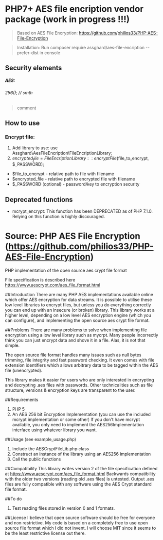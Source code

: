 # PHP7+ AES file encription vendor package (work in progress !!!)
> Based on AES File Encryption: https://github.com/philios33/PHP-AES-File-Encryption



> Installation: Run composer require assghard/aes-file-encription --prefer-dist in console


## Security elements


##### AES:
###### 256(); // smth
> comment

## How to use
### Encrypt file:
1. Add library to use: use Assghard\AesFileEncription\FileEncriptionLibrary;
2. $encrypted_file = FileEncriptionLibrary::encryptFile($file_to_encrypt, $_PASSWORD);
 - $file_to_encrypt - relative path to file with filename
 - $encrypted_file - relative path to encrypted file with filename
 - $_PASSWORD (optional) - password/key to encryption security


## Deprecated functions
 - mcrypt_encrypt: This function has been DEPRECATED as of PHP 7.1.0. Relying on this function is highly discouraged.


Source: PHP AES File Encryption (https://github.com/philios33/PHP-AES-File-Encryption)
=============

PHP implementation of the open source aes crypt file format

File specification is described here
https://www.aescrypt.com/aes_file_format.html

##Introduction
There are many PHP AES implementations available online which offer AES encryption for data streams.  It is possible to utilise these low level libraries to encrypt files, but unless you do everything correctly you can end up with an insecure (or broken) library.  This library works at a higher level, depending on a low level AES encryption engine (which you can configure), and implementing the open source aes crypt file format.

##Problems
There are many problems to solve when implementing file encryption using a low level library such as mycrpt.  Many people incorrectly think you can just encrypt data and shove it in a file.  Alas, it is not that simple.

The open source file format handles many issues such as null bytes trimming, file integrity and fast password checking.  It even comes with file extension identifiers which allows arbitrary data to be tagged within the AES file (unencrypted).

This library makes it easier for users who are only interested in encrypting and decrypting .aes files with passwords.  Other technicalities such as file structure, versions & encryption keys are transparent to the user.

##Requirements
1. PHP 5
2. An AES 256 bit Encryption Implementation (you can use the included mcrypt implementation or some other)
If you don't have mcrypt available, you only need to implement the AES256Implementation interface using whatever library you want.

##Usage (see example_usage.php)
1. Include the AESCryptFileLib.php class
2. Construct an instance of the library using an AES256 implementation
3. Call the public functions

##Compatibility
This library writes version 2 of the file specification defined at https://www.aescrypt.com/aes_file_format.html
Backwards compatibility with the older two versions (reading old .aes files) is untested.
Output .aes files are fully compatible with any software using the AES Crypt standard file format.

##To do
1. Test reading files stored in version 0 and 1 formats.

##License
I believe that open source software should be free for everyone and non restrictive. My code is based on a completely free to use open source file format which I did not invent. I will choose MIT since it seems to be the least restrictive license out there.
